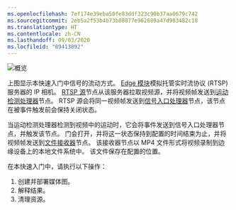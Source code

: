 ```yaml
---
ms.openlocfilehash: 7ef174e39eba50fe83ddf323c90b37aa0679c742
ms.sourcegitcommit: 2eb5a2f53b4b73b88877e962689a47d903482c18
ms.translationtype: HT
ms.contentlocale: zh-CN
ms.lasthandoff: 09/03/2020
ms.locfileid: "89413892"
---
```


![概览](../../../media/quickstarts/overview-qs4.png)

上图显示本快速入门中信号的流动方式。 [Edge 模块](https://github.com/Azure/live-video-analytics/tree/master/utilities/rtspsim-live555)模拟托管实时流协议 (RTSP) 服务器的 IP 相机。 [RTSP 源](../../../media-graph-concept.md#rtsp-source)节点从该服务器拉取视频源，并将视频帧发送到[运动检测处理器](../../../media-graph-concept.md#motion-detection-processor)节点。 RTSP 源会将同一视频帧发送到[信号入口处理器](../../../media-graph-concept.md#signal-gate-processor)节点，该节点在被事件触发前会保持关闭状态。

当运动检测处理器检测到视频中的运动时，它会将事件发送到信号入口处理器节点，并触发该节点。 门会打开，并将这一状态保持到配置的时间结束为止，并将视频帧发送到[文件接收器](../../../media-graph-concept.md#file-sink)节点。 该接收器节点以 MP4 文件形式将视频录制到边缘设备上的本地文件系统中。 该文件保存在配置的位置。

在本快速入门中，请执行以下操作：

1. 创建并部署媒体图。
1. 解释结果。
1. 清理资源。
